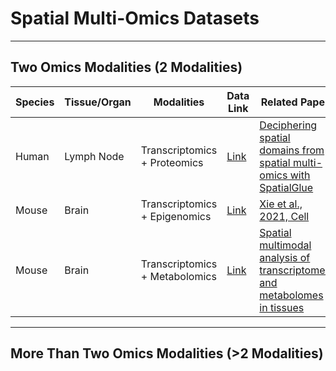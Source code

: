 # Spatial Multi-Omics Datasets
---

## Two Omics Modalities (2 Modalities)

| Species | Tissue/Organ | Modalities | Data Link | Related Paper | Notes | Sequencing Technology |
|-------|------------|------------------------------|-----------|------------------------------------------------------------------------|-------------------------------|--------------------------|
| Human | Lymph Node | Transcriptomics + Proteomics | [Link](#) | [ Deciphering spatial domains from spatial multi-omics with SpatialGlue](https://www.nature.com/articles/s41592-024-02316-4) | Two-section spatial profiling | 10x Visium |
| Mouse | Brain | Transcriptomics + Epigenomics | [Link](#) | [Xie et al., 2021, Cell](#) |  | MISAR-seq |
| Mouse | Brain | Transcriptomics + Metabolomics | [Link](#) | [Spatial multimodal analysis of transcriptomes and metabolomes in tissues](https://www.nature.com/articles/s41587-023-01937-y) | Unpaired | SMA |


---

## More Than Two Omics Modalities (>2 Modalities)

